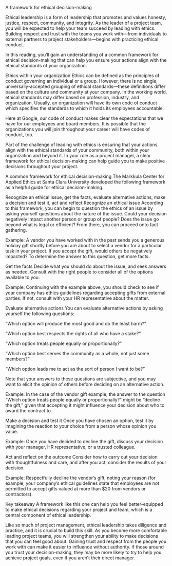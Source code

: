 A framework for ethical decision-making

Ethical leadership is a form of leadership that promotes and values honesty, justice, respect, community, and integrity. As the leader of a project team, you will be expected to help your team succeed by leading with ethics. Building respect and trust with the teams you work with—from individuals to external partners to project stakeholders—begins with practicing ethical conduct. 

In this reading, you’ll gain an understanding of a common framework for ethical decision-making that can help you ensure your actions align with the ethical standards of your organization.

Ethics within your organization
Ethics can be defined as the principles of conduct governing an individual or a group. However, there is no single, universally-accepted grouping of ethical standards—these definitions differ based on the culture and community at your company. In the working world, ethical standards may differ based on profession, industry, and organization. Usually, an organization will have its own code of conduct which specifies the standards to which it holds its employees accountable. 

Here at Google, our code of conduct makes clear the expectations that we have for our employees and board members. It is possible that the organizations you will join throughout your career will have codes of conduct, too.  

Part of the challenge of leading with ethics is ensuring that your actions align with the ethical standards of your community, both within your organization and beyond it. In your role as a project manager, a clear framework for ethical decision-making can help guide you to make positive decisions throughout your project.

A common framework for ethical decision-making
The Markkula Center for Applied Ethics at Santa Clara University developed the following framework as a helpful guide for ethical decision-making. 

Recognize an ethical issue, get the facts, evaluate alternative actions, make a decision and test it, act and reflect
Recognize an ethical issue
According to this framework, you can begin to question the ethics of an issue by asking yourself questions about the nature of the issue. Could your decision negatively impact another person or group of people? Does the issue go beyond what is legal or efficient? From there, you can proceed onto fact gathering.

Example: A vendor you have worked with in the past sends you a generous holiday gift shortly before you are about to select a vendor for a particular task in your project. If you accept the gift, would others be negatively impacted? To determine the answer to this question, get more facts.

Get the facts
Decide what you should do about the issue, and seek answers as needed. Consult with the right people to consider all of the options available to you.

Example: Continuing with the example above, you should check to see if your company has ethics guidelines regarding accepting gifts from external parties. If not, consult with your HR representative about the matter.

Evaluate alternative actions
You can evaluate alternative actions by asking yourself the following questions:

“Which option will produce the most good and do the least harm?”

“Which option best respects the rights of all who have a stake?” 

“Which option treats people equally or proportionally?”

“Which option best serves the community as a whole, not just some members?”

“Which option leads me to act as the sort of person I want to be?”

Note that your answers to these questions are subjective, and you may want to elicit the opinion of others before deciding on an alternative action.

Example: In the case of the vendor gift example, the answer to the question “Which option treats people equally or proportionally?” might be “decline the gift,” given that accepting it might influence your decision about who to award the contract to.

Make a decision and test it
Once you have chosen an option, test it by imagining the reaction to your choice from a person whose opinion you value. 

Example: Once you have decided to decline the gift, discuss your decision with your manager, HR representative, or a trusted colleague.

Act and reflect on the outcome
Consider how to carry out your decision with thoughtfulness and care, and after you act, consider the results of your decision.

Example: Respectfully decline the vendor’s gift, noting your reason (for example, your company’s ethical guidelines state that employees are not permitted to accept gifts valued at more than $20 from vendors or contractors).

Key takeaway 
A framework like this one can help you feel better-equipped to make ethical decisions regarding your project and team, which is a central component of ethical leadership.

Like so much of project management, ethical leadership takes diligence and practice, and it is crucial to build this skill. As you become more comfortable leading project teams, you will strengthen your ability to make decisions that you can feel good about. Gaining trust and respect from the people you work with can make it easier to influence without authority. If those around you trust your decision-making, they may be more likely to try to help you achieve project goals, even if you aren’t their direct manager. 